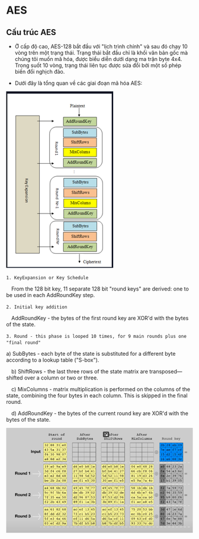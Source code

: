 # **AES**

## **Cấu trúc AES**

- Ở cấp độ cao, AES-128 bắt đầu với "lịch trình chính" và sau đó chạy 10 vòng trên một trạng thái. Trạng thái bắt đầu chỉ là khối văn bản gốc mà chúng tôi muốn mã hóa, được biểu diễn dưới dạng ma trận byte 4x4. Trong suốt 10 vòng, trạng thái liên tục được sửa đổi bởi một số phép biến đổi nghịch đảo.

- Dưới đây là tổng quan về các giai đoạn mã hóa AES:

![](./img_AES/1.png)

`1. KeyExpansion or Key Schedule`

 From the 128 bit key, 11 separate 128 bit "round keys" are derived: one to be used in each AddRoundKey step.

`2. Initial key addition`

 AddRoundKey - the bytes of the first round key are XOR'd with the bytes of the state.

`3. Round - this phase is looped 10 times, for 9 main rounds plus one "final round"`

  a) SubBytes - each byte of the state is substituted for a different byte according to a lookup table ("S-box").

 b) ShiftRows - the last three rows of the state matrix are transposed—shifted over a column or two or three.

 c) MixColumns - matrix multiplication is performed on the columns of the state, combining the four bytes in each column. This is skipped in the final round.

 d) AddRoundKey - the bytes of the current round key are XOR'd with the bytes of the state.

![](./img_AES/2.png)
